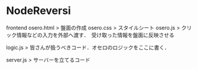 # NodeReversi
frontend
osero.html > 盤面の作成
osero.css > スタイルシート
osero.js > クリック情報などの入力を外部へ渡す．　受け取った情報を盤面に反映させる

logic.js > 皆さんが扱うべきコード．オセロのロジックをここに書く．

server.js > サーバーを立てるコード

